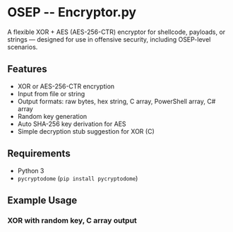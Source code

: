 # OSEP -- Encryptor.py

A flexible XOR + AES (AES-256-CTR) encryptor for shellcode, payloads, or strings — designed for use in offensive security, including OSEP-level scenarios.

## Features
- XOR or AES-256-CTR encryption
- Input from file or string
- Output formats: raw bytes, hex string, C array, PowerShell array, C# array
- Random key generation
- Auto SHA-256 key derivation for AES
- Simple decryption stub suggestion for XOR (C)

## Requirements
- Python 3
- `pycryptodome` (`pip install pycryptodome`)

## Example Usage

### XOR with random key, C array output
